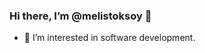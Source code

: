 ### Hi there, I’m @melistoksoy 👋

- 👀 I’m interested in software development.

<!--
**melistoksoy/melistoksoy** is a ✨ _special_ ✨ repository because its `README.md` (this file) appears on your GitHub profile.

-->
